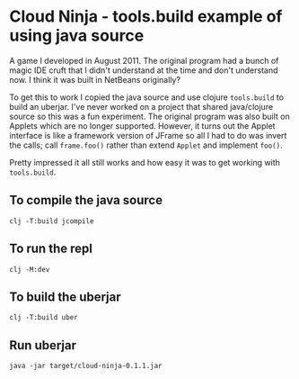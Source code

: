 # Cloud Ninja - tools.build example of using java source

A game I developed in August 2011. The original program had a bunch of magic IDE cruft that I didn't understand at the time and don't understand now. I think it was built in NetBeans originally?

To get this to work I copied the java source and use clojure `tools.build`  to build an uberjar. I've never worked on a project that shared java/clojure source so this was a fun experiment. The original program was also built on Applets which are no longer supported. However, it turns out the Applet interface is like a framework version of JFrame so all I had to do was invert the calls; call `frame.foo()` rather than extend `Applet` and implement `foo()`.

Pretty impressed it all still works and how easy it was to get working with `tools.build`.

## To compile the java source

```
clj -T:build jcompile
```

## To run the repl

```
clj -M:dev
```

## To build the uberjar

```
clj -T:build uber
```

## Run uberjar

```
java -jar target/cloud-ninja-0.1.1.jar
```
